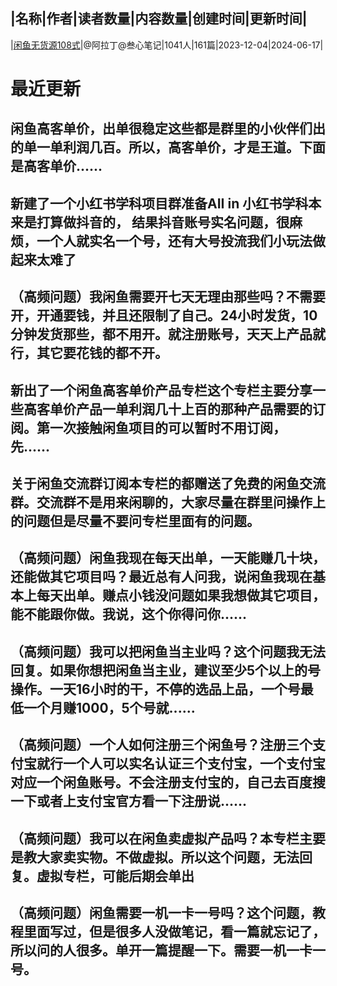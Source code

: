 |名称|作者|读者数量|内容数量|创建时间|更新时间|
---
|[闲鱼无货源108式](https://xiaobot.net/p/maotai?refer=0b133df9-27dc-423b-8101-639049001c13)|@阿拉丁@叁心笔记|1041人|161篇|2023-12-04|2024-06-17|

# 最近更新
## 闲鱼高客单价，出单很稳定这些都是群里的小伙伴们出的单一单利润几百。所以，高客单价，才是王道。下面是高客单价......
## 新建了一个小红书学科项目群准备AII in 小红书学科本来是打算做抖音的， 结果抖音账号实名问题，很麻烦，一个人就实名一个号，还有大号投流我们小玩法做起来太难了
## （高频问题）我闲鱼需要开七天无理由那些吗？不需要开，开通要钱，并且还限制了自己。24小时发货，10分钟发货那些，都不用开。就注册账号，天天上产品就行，其它要花钱的都不开。
## 新出了一个闲鱼高客单价产品专栏这个专栏主要分享一些高客单价产品一单利润几十上百的那种产品需要的订阅。第一次接触闲鱼项目的可以暂时不用订阅，先......
## 关于闲鱼交流群订阅本专栏的都赠送了免费的闲鱼交流群。交流群不是用来闲聊的，大家尽量在群里问操作上的问题但是尽量不要问专栏里面有的问题。
## （高频问题）闲鱼我现在每天出单，一天能赚几十块，还能做其它项目吗？最近总有人问我，说闲鱼我现在基本上每天出单。赚点小钱没问题如果我想做其它项目，能不能跟你做。我说，这个你得问你......
## （高频问题）我可以把闲鱼当主业吗？这个问题我无法回复。如果你想把闲鱼当主业，建议至少5个以上的号操作。一天16小时的干，不停的选品上品，一个号最低一个月赚1000，5个号就......
## （高频问题）一个人如何注册三个闲鱼号？注册三个支付宝就行一个人可以实名认证三个支付宝，一个支付宝对应一个闲鱼账号。不会注册支付宝的，自己去百度搜一下或者上支付宝官方看一下注册说......
## （高频问题）我可以在闲鱼卖虚拟产品吗？本专栏主要是教大家卖实物。不做虚拟。所以这个问题，无法回复。虚拟专栏，可能后期会单出
## （高频问题）闲鱼需要一机一卡一号吗？这个问题，教程里面写过，但是很多人没做笔记，看一篇就忘记了，所以问的人很多。单开一篇提醒一下。需要一机一卡一号。

